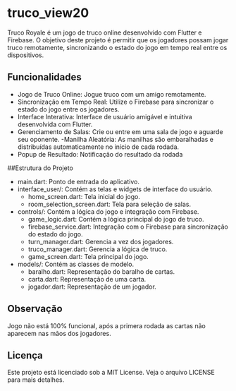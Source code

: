 # truco_view20

Truco Royale é um jogo de truco online desenvolvido com Flutter e Firebase. O objetivo deste projeto é permitir que os jogadores possam jogar truco remotamente, sincronizando o estado do jogo em tempo real entre os dispositivos.

## Funcionalidades

- Jogo de Truco Online: Jogue truco com um amigo remotamente.
- Sincronização em Tempo Real: Utilize o Firebase para sincronizar o estado do jogo entre os jogadores.
- Interface Interativa: Interface de usuário amigável e intuitiva desenvolvida com Flutter.
- Gerenciamento de Salas: Crie ou entre em uma sala de jogo e aguarde seu oponente.
-Manilha Aleatória: As manilhas são embaralhadas e distribuídas automaticamente no início   de cada rodada.
- Popup de Resultado: Notificação do resultado da rodada


##Estrutura do Projeto
- main.dart: Ponto de entrada do aplicativo.
- interface_user/: Contém as telas e widgets de interface do usuário.
    - home_screen.dart: Tela inicial do jogo.
    - room_selection_screen.dart: Tela para seleção de salas.
- controls/: Contém a lógica do jogo e integração com Firebase.
    - game_logic.dart: Contém a lógica principal do jogo de truco.
    - firebase_service.dart: Integração com o Firebase para sincronização do estado do jogo.
    - turn_manager.dart: Gerencia a vez dos jogadores.
    - truco_manager.dart: Gerencia a lógica de truco.
    - game_screen.dart: Tela principal do jogo.
- models/: Contém as classes de modelo.
    - baralho.dart: Representação do baralho de cartas.
    - carta.dart: Representação de uma carta.
    - jogador.dart: Representação de um jogador.


## Observação
Jogo não está 100% funcional, após a primera rodada as cartas não aparecem nas mãos dos jogadores.

## Licença
Este projeto está licenciado sob a MIT License. Veja o arquivo LICENSE para mais detalhes.